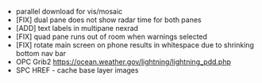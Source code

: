* parallel download for vis/mosaic
* [FIX] dual pane does not show radar time for both panes
* [ADD] text labels in multipane nexrad
* [FIX] quad pane runs out of room when warnings selected
* [FIX] rotate main screen on phone results in whitespace due to shrinking bottom nav bar
* OPC Grib2 https://ocean.weather.gov/lightning/lightning_pdd.php
* SPC HREF - cache base layer images

